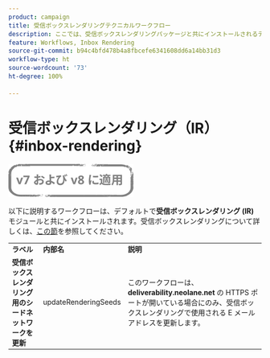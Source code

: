 ```yaml
---
product: campaign
title: 受信ボックスレンダリングテクニカルワークフロー
description: ここでは、受信ボックスレンダリングパッケージと共にインストールされるテクニカルワークフローについて説明します。
feature: Workflows, Inbox Rendering
source-git-commit: b94c4bfd478b4a8fbcefe6341608dd6a14bb31d3
workflow-type: ht
source-wordcount: '73'
ht-degree: 100%

---
```



# 受信ボックスレンダリング（IR）{#inbox-rendering}

![](../../assets/common.svg)

以下に説明するワークフローは、デフォルトで&#x200B;**受信ボックスレンダリング (IR)** モジュールと共にインストールされます。受信ボックスレンダリングについて詳しくは、[この節](../../delivery/using/inbox-rendering.md)を参照してください。

<table> 
 <tbody> 
  <tr> 
   <td> <strong>ラベル</strong><br /> </td> 
   <td> <strong>内部名</strong><br /> </td> 
   <td> <strong>説明</strong><br /> </td> 
  </tr> 
  <tr> 
   <td> <strong>受信ボックスレンダリング用のシードネットワークを更新</strong><br /> </td> 
   <td> <span class="uicontrol">updateRenderingSeeds</span> <br /> </td> 
   <td> このワークフローは、<strong>deliverability.neolane.net</strong> の HTTPS ポートが開いている場合にのみ、受信ボックスレンダリングで使用される E メールアドレスを更新します。<br /> </td> 
  </tr> 
 </tbody> 
</table>

